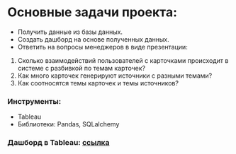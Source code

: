 # Основные задачи проекта:

- Получить данные из базы данных.
- Создать дашборд на основе полученных данных.
- Ответить на вопросы менеджеров в виде презентации:

1) Cколько взаимодействий пользователей с карточками происходит в системе с разбивкой по темам карточек?
2) Как много карточек генерируют источники с разными темами?
3) Как соотносятся темы карточек и темы источников?

### Инструменты:
- Tableau
- Библиотеки: Pandas, SQLalchemy
### Дашборд в Tableau: [ссылка](https://public.tableau.com/app/profile/alexander4727/viz/yandex-dzen_Vorosh/-)
